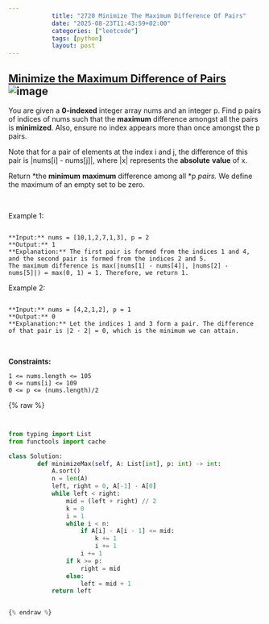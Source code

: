 ```yaml
---
            title: "2720 Minimize The Maximum Difference Of Pairs"
            date: "2025-08-23T11:43:59+02:00"
            categories: ["leetcode"]
            tags: [python]
            layout: post
---
```

            
## [Minimize the Maximum Difference of Pairs](https://leetcode.com/problems/minimize-the-maximum-difference-of-pairs) ![image](https://img.shields.io/badge/Difficulty-Medium-orange)

You are given a **0-indexed** integer array nums and an integer p. Find p pairs of indices of nums such that the **maximum** difference amongst all the pairs is **minimized**. Also, ensure no index appears more than once amongst the p pairs.

Note that for a pair of elements at the index i and j, the difference of this pair is |nums[i] - nums[j]|, where |x| represents the **absolute** **value** of x.

Return *the **minimum** **maximum** difference among all *p *pairs.* We define the maximum of an empty set to be zero.

 

Example 1:

```

**Input:** nums = [10,1,2,7,1,3], p = 2
**Output:** 1
**Explanation:** The first pair is formed from the indices 1 and 4, and the second pair is formed from the indices 2 and 5. 
The maximum difference is max(|nums[1] - nums[4]|, |nums[2] - nums[5]|) = max(0, 1) = 1. Therefore, we return 1.

```

Example 2:

```

**Input:** nums = [4,2,1,2], p = 1
**Output:** 0
**Explanation:** Let the indices 1 and 3 form a pair. The difference of that pair is |2 - 2| = 0, which is the minimum we can attain.

```

 

**Constraints:**

	1 <= nums.length <= 105
	0 <= nums[i] <= 109
	0 <= p <= (nums.length)/2

{% raw %}


```python


from typing import List
from functools import cache

class Solution:
        def minimizeMax(self, A: List[int], p: int) -> int:
            A.sort()
            n = len(A)
            left, right = 0, A[-1] - A[0]
            while left < right:
                mid = (left + right) // 2
                k = 0
                i = 1
                while i < n:
                    if A[i] - A[i - 1] <= mid:
                        k += 1
                        i += 1
                    i += 1
                if k >= p:
                    right = mid
                else:
                    left = mid + 1
            return left


{% endraw %}
```
